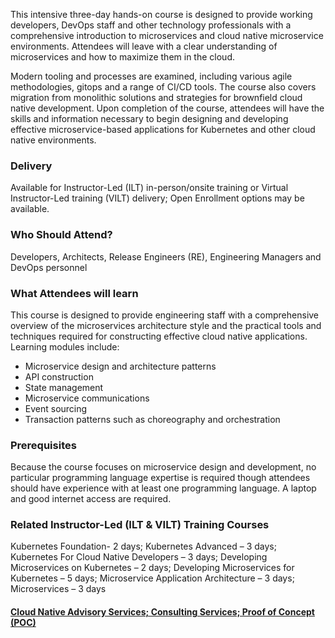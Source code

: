 <!-- Deploying Microservices for Cloud Native Environments -->

This intensive three-day hands-on course is designed to provide working developers, DevOps staff and other technology professionals with a comprehensive introduction to microservices and cloud native microservice environments. Attendees will leave with a clear understanding of microservices and how to maximize them in the cloud. 

Modern tooling and processes are examined, including various agile methodologies, gitops and a range of CI/CD tools. The course also covers migration from monolithic solutions and strategies for brownfield cloud native development. Upon completion of the course, attendees will have the skills and information necessary to begin designing and developing effective microservice-based applications for Kubernetes and other cloud native environments.


### Delivery

Available for Instructor-Led (ILT) in-person/onsite training or Virtual Instructor-Led training (VILT) delivery; Open Enrollment options may be available.


### Who Should Attend?

Developers, Architects, Release Engineers (RE), Engineering Managers and DevOps personnel


### What Attendees will learn

This course is designed to provide engineering staff with a comprehensive overview of the microservices architecture style and the practical tools and techniques required for constructing effective cloud native applications. Learning modules include:

- Microservice design and architecture patterns
- API construction
- State management
- Microservice communications
- Event sourcing
- Transaction patterns such as choreography and orchestration


### Prerequisites

Because the course focuses on microservice design and development, no particular programming language expertise is required though attendees should have experience with at least one programming language. A laptop and good internet access are required.


### Related  Instructor-Led (ILT & VILT) Training Courses

Kubernetes Foundation- 2 days; Kubernetes Advanced – 3 days; Kubernetes For Cloud Native Developers – 3 days; Developing Microservices on Kubernetes – 2 days; Developing Microservices for Kubernetes – 5 days; Microservice Application Architecture – 3 days; Microservices – 3 days


#### [Cloud Native Advisory Services; Consulting Services; Proof of Concept (POC)](https://rx-m.com/cloud-native-consulting/)
